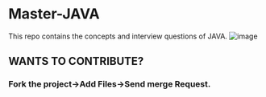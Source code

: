 # Master-JAVA
This repo contains the concepts and interview questions of JAVA.
<img src="https://awoiaf.westeros.org/images/thumb/b/bc/Aegon_the_Conqueror.jpg/525px-Aegon_the_Conqueror.jpg" alt="image" />

<h2>WANTS TO CONTRIBUTE? </h2>
<h3>Fork the project->Add Files->Send merge Request.</h3>
